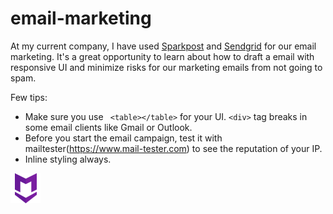 # email-marketing

At my current company, I have used [Sparkpost](https://app.sparkpost.com/) and [Sendgrid](https://sendgrid.com/) for our email marketing.
It's a great opportunity to learn about how to draft a email with responsive UI and minimize risks for our marketing emails from
not going to spam.

Few tips:
* Make sure you use ``` <table></table>``` for your UI. ```<div>``` tag breaks in some email clients like Gmail or Outlook.
* Before you start the email campaign, test it with mailtester(https://www.mail-tester.com) to see the reputation of your IP.
* Inline styling always.

![alt text](https://github.com/adam-p/markdown-here/raw/master/src/common/images/icon48.png "demo")



